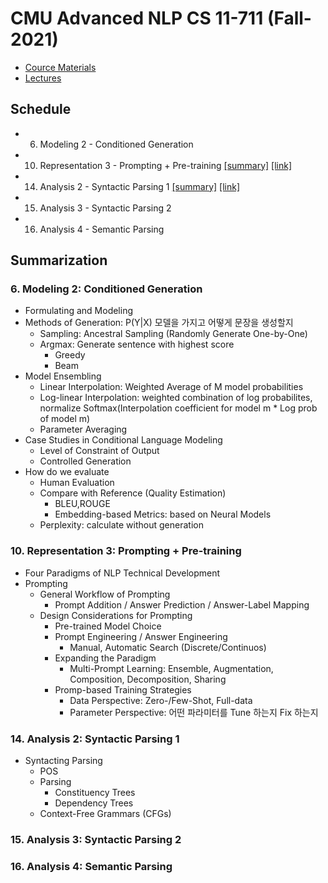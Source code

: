 # CMU Advanced NLP CS 11-711 (Fall-2021)
* [Cource Materials](http://phontron.com/class/anlp2021/schedule/class-introduction.html)
* [Lectures](https://www.youtube.com/watch?v=pGC-QiNbuwA)

## Schedule
* 6. Modeling 2 - Conditioned Generation
* 10. Representation 3 - Prompting + Pre-training [[summary]](#10.-Representation-3:-Prompting-+-Pre-training) [[link]](./10_prompting.md)
* 14. Analysis 2 - Syntactic Parsing 1 [[summary]](#14.-Analysis-2:-Syntactic-Parsing-1) [[link]](./14_syntactic_parsing1.md)
* 15. Analysis 3 - Syntactic Parsing 2
* 16. Analysis 4 - Semantic Parsing 

## Summarization
### 6. Modeling 2: Conditioned Generation
* Formulating and Modeling
* Methods of Generation: P(Y|X) 모델을 가지고 어떻게 문장을 생성할지
    * Sampling: Ancestral Sampling (Randomly Generate One-by-One)
    * Argmax: Generate sentence with highest score
        * Greedy
        * Beam
* Model Ensembling
    * Linear Interpolation: Weighted Average of M model probabilities
    * Log-linear Interpolation: weighted combination of log probabilites, normalize Softmax(Interpolation coefficient for model m * Log prob of model m)
    * Parameter Averaging
* Case Studies in Conditional Language Modeling
    * Level of Constraint of Output
    * Controlled Generation
* How do we evaluate
    * Human Evaluation
    * Compare with Reference (Quality Estimation)
        * BLEU,ROUGE
        * Embedding-based Metrics: based on Neural Models
    * Perplexity: calculate without generation

### 10. Representation 3: Prompting + Pre-training
* Four Paradigms of NLP Technical Development
* Prompting
    * General Workflow of Prompting
        * Prompt Addition / Answer Prediction / Answer-Label Mapping
    * Design Considerations for Prompting
        * Pre-trained Model Choice
        * Prompt Engineering / Answer Engineering
            * Manual, Automatic Search (Discrete/Continuos)
        * Expanding the Paradigm
            * Multi-Prompt Learning: Ensemble, Augmentation, Composition, Decomposition, Sharing
        * Promp-based Training Strategies
            * Data Perspective: Zero-/Few-Shot, Full-data
            * Parameter Perspective: 어떤 파라미터를 Tune 하는지 Fix 하는지

### 14. Analysis 2: Syntactic Parsing 1
* Syntacting Parsing
    * POS
    * Parsing
        * Constituency Trees
        * Dependency Trees
    * Context-Free Grammars (CFGs)

### 15. Analysis 3: Syntactic Parsing 2
### 16. Analysis 4: Semantic Parsing 

